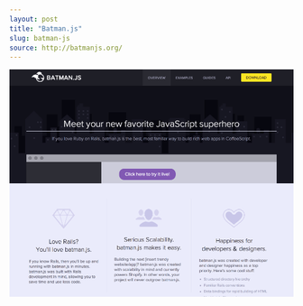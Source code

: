 ```yaml
---
layout: post
title: "Batman.js"
slug: batman-js
source: http://batmanjs.org/
---
```


<img src="/screenshots/batmanjs.png">
